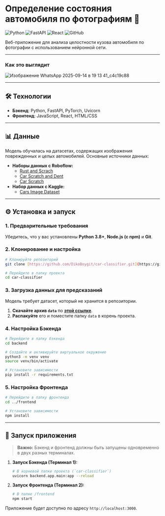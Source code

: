 # Определение состояния автомобиля по фотографиям 🚗

![Python](https://img.shields.io/badge/Python-3.8%2B-blue?logo=python&logoColor=white) ![FastAPI](https://img.shields.io/badge/FastAPI-05998b?logo=fastapi) ![React](https://img.shields.io/badge/React-blue?logo=react&logoColor=61DAFB) ![GitHub](https://img.shields.io/badge/GitHub-repo-blue?logo=github)

Веб-приложение для анализа целостности кузова автомобиля по фотографии с использованием нейронной сети.

---
### **Как это выглядит**
![Изображение WhatsApp 2025-09-14 в 19 13 41_c4c19c88](https://github.com/user-attachments/assets/173481ef-7b97-4926-86ec-6597c4bc7c12)


---

## 🛠️ Технологии

* **Бэкенд**: Python, FastAPI, PyTorch, Uvicorn
* **Фронтенд**: JavaScript, React, HTML/CSS

---

## 📊 Данные

Модель обучалась на датасетах, содержащих изображения поврежденных и целых автомобилей. Основные источники данных:

* **Наборы данных с Roboflow:**
    * [Rust and Scrach](https://universe.roboflow.com/seva-at1qy/rust-and-scrach)
    * [Car Scratch and Dent](https://universe.roboflow.com/carpro/car-scratch-and-dent)
    * [Car Scratch](https://universe.roboflow.com/project-kmnth/car-scratch-xgxzs)
* **Набор данных с Kaggle:**
    * [Cars Image Dataset](https://www.kaggle.com/datasets/kshitij192/cars-image-dataset)

---

## ⚙️ Установка и запуск

### **1. Предварительные требования**

Убедитесь, что у вас установлены **Python 3.8+**, **Node.js (с npm)** и **Git**.

### **2. Клонирование и настройка**

```bash
# Клонируйте репозиторий
git clone [https://github.com/DikoBoygit/car-classifier.git](https://github.com/DikoBoygit/car-classifier.git)

# Перейдите в папку проекта
cd car-classifier
```

### **3. Загрузка данных для предсказаний**

Модель требует датасет, который не хранится в репозитории.
1.  **Скачайте архив `data`** по [**этой ссылке**]([https://drive.google.com/drive/u/1/folders/1_TpC4axo4z35dF8Acy1mXt_S1xf4A3rZ](https://drive.google.com/drive/folders/1_TpC4axo4z35dF8Acy1mXt_S1xf4A3rZ?usp=sharing)).
2.  **Распакуйте** его и поместите папку `data` в корень проекта.

### **4. Настройка Бэкенда**

```bash
# Перейдите в папку бэкенда
cd backend

# Создайте и активируйте виртуальное окружение
python3 -m venv venv
source venv/bin/activate

# Установите зависимости
pip install -r requirements.txt
```

### **5. Настройка Фронтенда**

```bash
# Перейдите в папку фронтенда
cd ../frontend

# Установите зависимости
npm install
```

---

## 🚀 Запуск приложения

> **Важно:** Бэкенд и фронтенд должны быть запущены одновременно в двух разных терминалах.

1.  **Запуск Бэкенда (Терминал 1):**
    ```bash
    # В корневой папке проекта (`car-classifier`)
    uvicorn backend.app.main:app --reload
    ```

2.  **Запуск Фронтенда (Терминал 2):**
    ```bash
    # В папке /frontend
    npm start
    ```
Приложение будет доступно по адресу `http://localhost:3000`.

